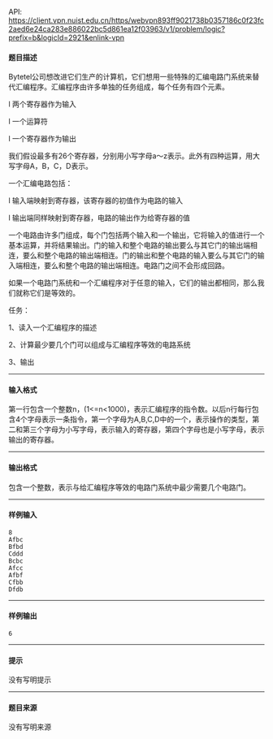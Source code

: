 API: https://client.vpn.nuist.edu.cn/https/webvpn893ff9021738b0357186c0f23fc2aed6e24ca283e886022bc5d861ea12f03963/v1/problem/logic?prefix=b&logicId=2921&enlink-vpn

#### 题目描述

Bytetel公司想改进它们生产的计算机，它们想用一些特殊的汇编电路门系统来替代汇编程序。汇编程序由许多单独的任务组成，每个任务有四个元素。

l 两个寄存器作为输入

l 一个运算符

l 一个寄存器作为输出

我们假设最多有26个寄存器，分别用小写字母a～z表示。此外有四种运算，用大写字母A，B，C，D表示。

一个汇编电路包括：

l 输入端映射到寄存器，该寄存器的初值作为电路的输入

l 输出端同样映射到寄存器，电路的输出作为给寄存器的值

一个电路由许多门组成，每个门包括两个输入和一个输出，它将输入的值进行一个基本运算，并将结果输出。门的输入和整个电路的输出要么与其它门的输出端相连，要么和整个电路的输出端相连。门的输出和整个电路的输入要么与其它门的输入端相连，要么和整个电路的输出端相连。电路门之间不会形成回路。

如果一个电路门系统和一个汇编程序对于任意的输入，它们的输出都相同，那么我们就称它们是等效的。

任务：

1、读入一个汇编程序的描述

2、计算最少要几个门可以组成与汇编程序等效的电路系统

3、输出

---

#### 输入格式

第一行包含一个整数n，(1<=n<1000)，表示汇编程序的指令数。以后n行每行包含4个字母表示一条指令，第一个字母为A,B,C,D中的一个，表示操作的类型，第二和第三个字母为小写字母，表示输入的寄存器，第四个字母也是小写字母，表示输出的寄存器。

---

#### 输出格式

包含一个整数，表示与给汇编程序等效的电路门系统中最少需要几个电路门。

---

#### 样例输入
```
8
Afbc
Bfbd
Cddd
Bcbc
Afcc
Afbf
Cfbb
Dfdb

```

---

#### 样例输出
```
6
```

---

#### 提示

没有写明提示

---

#### 题目来源

没有写明来源